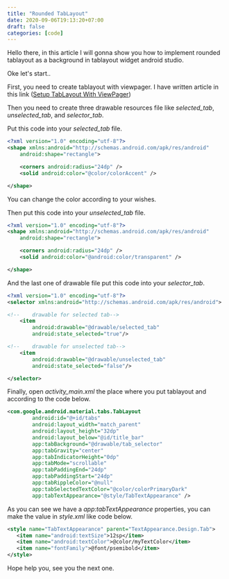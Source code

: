 ```yaml
---
title: "Rounded TabLayout"
date: 2020-09-06T19:13:20+07:00
draft: false
categories: [code]
---
```


Hello there, in this article I will gonna show you how to implement rounded tablayout as a background in tablayout widget android studio.

Oke let's start..

First, you need to create tablayout with viewpager. I have written article in this link ([Setup TabLayout With ViewPager](https://ahmadsufyan.my.id/code/tablayout-viewpager/))

Then you need to create three drawable resources file like *selected_tab*, *unselected_tab*, and *selector_tab*.

Put this code into your *selected_tab* file.

```xml
<?xml version="1.0" encoding="utf-8"?>
<shape xmlns:android="http://schemas.android.com/apk/res/android"
    android:shape="rectangle">

    <corners android:radius="24dp" />
    <solid android:color="@color/colorAccent" />

</shape>
```

You can change the color according to your wishes.

Then put this code into your *unselected_tab* file.

```xml
<?xml version="1.0" encoding="utf-8"?>
<shape xmlns:android="http://schemas.android.com/apk/res/android"
    android:shape="rectangle">

    <corners android:radius="24dp" />
    <solid android:color="@android:color/transparent" />

</shape>
```

And the last one of drawable file put this code into your *selector_tab*.

```xml
<?xml version="1.0" encoding="utf-8"?>
<selector xmlns:android="http://schemas.android.com/apk/res/android">

<!--    drawable for selected tab-->
    <item
        android:drawable="@drawable/selected_tab"
        android:state_selected="true"/>

<!--    drawable for unselected tab-->
    <item
        android:drawable="@drawable/unselected_tab"
        android:state_selected="false"/>

</selector>
```

Finally, open *activity_main.xml* the place where you put tablayout and according to the code below.

```xml
<com.google.android.material.tabs.TabLayout
        android:id="@+id/tabs"
        android:layout_width="match_parent"
        android:layout_height="32dp"
        android:layout_below="@id/title_bar"
        app:tabBackground="@drawable/tab_selector"
        app:tabGravity="center"
        app:tabIndicatorHeight="0dp"
        app:tabMode="scrollable"
        app:tabPaddingEnd="24dp"
        app:tabPaddingStart="24dp"
        app:tabRippleColor="@null"
        app:tabSelectedTextColor="@color/colorPrimaryDark"
        app:tabTextAppearance="@style/TabTextAppearance" />
```

As you can see we have a *app:tabTextAppearance* properties, you can make the value in *style.xml* like code below.

```xml
<style name="TabTextAppearance" parent="TextAppearance.Design.Tab">
   <item name="android:textSize">12sp</item>
   <item name="android:textColor">@color/myTextColor</item>
   <item name="fontFamily">@font/psemibold</item>
</style>
``` 

Hope help you, see you the next one. 